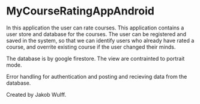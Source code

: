# MyCourseRatingAppAndroid

In this application the user can rate courses. This application contains a user store and database for the courses. 
The user can be registered and saved in the system, so that we can identify users who already have rated a course, 
and overrite existing course if the user changed their minds. 

The database is by google firestore.
The view are contrainted to portrait mode.

Error handling for authentication and posting and recieving data from the database.

Created by Jakob Wulff.

